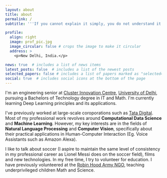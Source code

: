 ```yaml
---
layout: about
title: about
permalink: /
subtitle: '''If you cannot explain it simply, you do not understand it well enough.'''

profile:
  align: right
  image: prof_pic.jpg
  image_circular: false # crops the image to make it circular
  address: >
    <p>New Delhi, India.</p>

news: true  # includes a list of news items
latest_posts: false  # includes a list of the newest posts
selected_papers: false # includes a list of papers marked as "selected={true}"
social: true  # includes social icons at the bottom of the page
---
```


I'm an engineering senior at <a href="https://cic.du.ac.in">Cluster Innovation Centre,</a> <a href="https://www.du.ac.in">University of Delhi</a>, pursuing a Bachelors of Technology degree in IT and Math. I'm currently learning Deep Learning principles and its applications. 

I've previously worked at large-scale coroporations such as <a href="https://www.tatadigital.in">Tata Digital</a>. Most of my professional work revolves around <b>Computational Data Science</b> and <b>Machine Learning</b>. However, my key interests are in the fields of <b>Natural Language Processing</b> and <b>Computer Vision</b>, specifically about their practical applications in Human-Computer Interaction (Eg. Voice Assistants such as Amazon Alexa). 

I like to talk about soccer (I aspire to maintain the same level of consistency in my professional career as Lionel Messi does on the soccer field), films and new technologies. In my free time, I try to volunteer for education. I have previously volunteered at the <a href="https://robinhoodarmy.com">Robin Hood Army NGO</a>, teaching underprivileged children Math and Science.